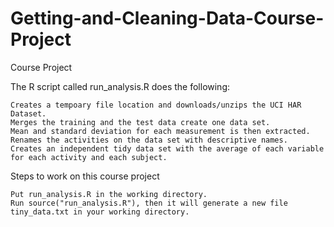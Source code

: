 # Getting-and-Cleaning-Data-Course-Project

Course Project

The R script called run_analysis.R  does the following:

    Creates a tempoary file location and downloads/unzips the UCI HAR Dataset.
    Merges the training and the test data create one data set.
    Mean and standard deviation for each measurement is then extracted.
    Renames the activities on the data set with descriptive names.
    Creates an independent tidy data set with the average of each variable for each activity and each subject.

Steps to work on this course project

    Put run_analysis.R in the working directory.
    Run source("run_analysis.R"), then it will generate a new file tiny_data.txt in your working directory.

